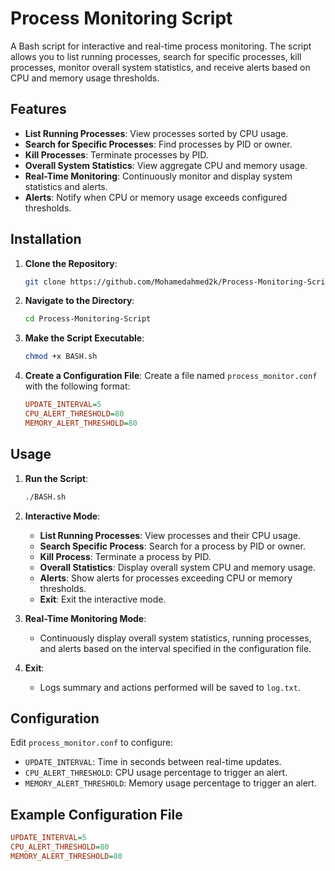 # Process Monitoring Script

A Bash script for interactive and real-time process monitoring. The script allows you to list running processes, search for specific processes, kill processes, monitor overall system statistics, and receive alerts based on CPU and memory usage thresholds. 

## Features

- **List Running Processes**: View processes sorted by CPU usage.
- **Search for Specific Processes**: Find processes by PID or owner.
- **Kill Processes**: Terminate processes by PID.
- **Overall System Statistics**: View aggregate CPU and memory usage.
- **Real-Time Monitoring**: Continuously monitor and display system statistics and alerts.
- **Alerts**: Notify when CPU or memory usage exceeds configured thresholds.

## Installation

1. **Clone the Repository**:
    ```bash
    git clone https://github.com/Mohamedahmed2k/Process-Monitoring-Script.git
    ```

2. **Navigate to the Directory**:
    ```bash
    cd Process-Monitoring-Script
    ```

3. **Make the Script Executable**:
    ```bash
    chmod +x BASH.sh
    ```

4. **Create a Configuration File**:
    Create a file named `process_monitor.conf` with the following format:
    ```ini
    UPDATE_INTERVAL=5
    CPU_ALERT_THRESHOLD=80
    MEMORY_ALERT_THRESHOLD=80
    ```

## Usage

1. **Run the Script**:
    ```bash
    ./BASH.sh
    ```

2. **Interactive Mode**:
    - **List Running Processes**: View processes and their CPU usage.
    - **Search Specific Process**: Search for a process by PID or owner.
    - **Kill Process**: Terminate a process by PID.
    - **Overall Statistics**: Display overall system CPU and memory usage.
    - **Alerts**: Show alerts for processes exceeding CPU or memory thresholds.
    - **Exit**: Exit the interactive mode.

3. **Real-Time Monitoring Mode**:
    - Continuously display overall system statistics, running processes, and alerts based on the interval specified in the configuration file.

4. **Exit**:
    - Logs summary and actions performed will be saved to `log.txt`.

## Configuration

Edit `process_monitor.conf` to configure:
- `UPDATE_INTERVAL`: Time in seconds between real-time updates.
- `CPU_ALERT_THRESHOLD`: CPU usage percentage to trigger an alert.
- `MEMORY_ALERT_THRESHOLD`: Memory usage percentage to trigger an alert.

## Example Configuration File

```ini
UPDATE_INTERVAL=5
CPU_ALERT_THRESHOLD=80
MEMORY_ALERT_THRESHOLD=80
